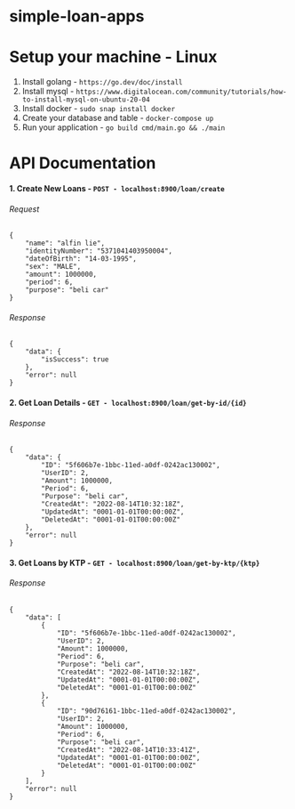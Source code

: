 # simple-loan-apps

# Setup your machine - Linux
1. Install golang - `https://go.dev/doc/install`
2. Install mysql - `https://www.digitalocean.com/community/tutorials/how-to-install-mysql-on-ubuntu-20-04`
3. Install docker - `sudo snap install docker`
4. Create your database and table - `docker-compose up` 
5. Run your application - `go build cmd/main.go && ./main`

# API Documentation
#### 1. Create New Loans - `POST - localhost:8900/loan/create`
###### Request
```
{
    "name": "alfin lie",
    "identityNumber": "5371041403950004",
    "dateOfBirth": "14-03-1995",
    "sex": "MALE",
    "amount": 1000000,
    "period": 6,
    "purpose": "beli car"
}
```
###### Response 
```
{
    "data": {
        "isSuccess": true
    },
    "error": null
}
```

#### 2. Get Loan Details - `GET - localhost:8900/loan/get-by-id/{id}`
###### Response 
```
{
    "data": {
        "ID": "5f606b7e-1bbc-11ed-a0df-0242ac130002",
        "UserID": 2,
        "Amount": 1000000,
        "Period": 6,
        "Purpose": "beli car",
        "CreatedAt": "2022-08-14T10:32:18Z",
        "UpdatedAt": "0001-01-01T00:00:00Z",
        "DeletedAt": "0001-01-01T00:00:00Z"
    },
    "error": null
}
```
#### 3. Get Loans by KTP - `GET - localhost:8900/loan/get-by-ktp/{ktp}`
###### Response 
```
{
    "data": [
        {
            "ID": "5f606b7e-1bbc-11ed-a0df-0242ac130002",
            "UserID": 2,
            "Amount": 1000000,
            "Period": 6,
            "Purpose": "beli car",
            "CreatedAt": "2022-08-14T10:32:18Z",
            "UpdatedAt": "0001-01-01T00:00:00Z",
            "DeletedAt": "0001-01-01T00:00:00Z"
        },
        {
            "ID": "90d76161-1bbc-11ed-a0df-0242ac130002",
            "UserID": 2,
            "Amount": 1000000,
            "Period": 6,
            "Purpose": "beli car",
            "CreatedAt": "2022-08-14T10:33:41Z",
            "UpdatedAt": "0001-01-01T00:00:00Z",
            "DeletedAt": "0001-01-01T00:00:00Z"
        }
    ],
    "error": null
}
```
